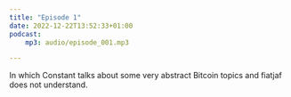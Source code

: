 ```yaml
---
title: "Episode 1"
date: 2022-12-22T13:52:33+01:00
podcast:
    mp3: audio/episode_001.mp3

---
```

In which Constant talks about some very abstract Bitcoin topics and fiatjaf does not understand.